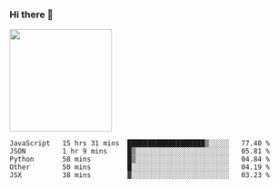 ### Hi there 👋

<!--
**nestor22/nestor22** is a ✨ _special_ ✨ repository because its `README.md` (this file) appears on your GitHub profile.

Here are some ideas to get you started:

- 🔭 I’m currently working on ...
- 🌱 I’m currently learning ...
- 👯 I’m looking to collaborate on ...
- 🤔 I’m looking for help with ...
- 💬 Ask me about ...
- 📫 How to reach me: ...
- 😄 Pronouns: ...
- ⚡ Fun fact: ...
-->


<img height="180em" src="https://github-readme-stats.vercel.app/api?username=nestor22&show_icons=true&hide_border=true&&count_private=true&include_all_commits=true" />


<!--START_SECTION:waka-->
```text
JavaScript   15 hrs 31 mins  ███████████████████▒░░░░░   77.40 % 
JSON         1 hr 9 mins     █▒░░░░░░░░░░░░░░░░░░░░░░░   05.81 % 
Python       58 mins         █▒░░░░░░░░░░░░░░░░░░░░░░░   04.84 % 
Other        50 mins         █░░░░░░░░░░░░░░░░░░░░░░░░   04.19 % 
JSX          38 mins         ▓░░░░░░░░░░░░░░░░░░░░░░░░   03.23 % 
```
<!--END_SECTION:waka-->
